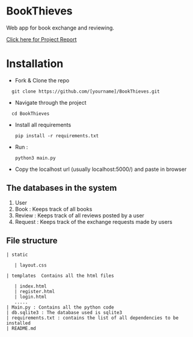 # BookThieves


 Web app for book exchange and reviewing.
 
 
 [Click here for Project Report](https://docs.google.com/document/d/1T4WCYEWISYQjbR0i_J3c6fc4yFabrG_26JjDYRGWbfw/edit?usp=sharing)


# Installation

* Fork & Clone the repo
```
  git clone https://github.com/[yourname]/BookThieves.git
```

* Navigate through the project
```
  cd BookThieves
```
* Install all requirements
  ``` 
  pip install -r requirements.txt
  ```
  
* Run :
  ```
  python3 main.py
  ```
  
* Copy the localhost url (usually localhost:5000/) and paste in browser



## The databases in the system

1. User
2. Book : Keeps track of all books 
3. Review : Keeps track of all reviews posted by  a user
4. Request : Keeps track of the exchange requests made by users


## File structure

```
| static

   | layout.css

| templates  Contains all the html files

   | index.html
   | register.html
   | login.html
   .....
| Main.py : Contains all the python code    
| db.sqlite3 : The database used is sqlite3
| requirements.txt : contains the list of all dependencies to be installed
| README.md

